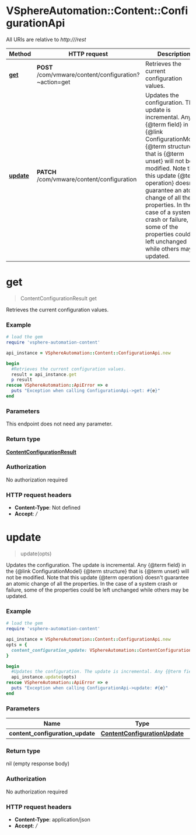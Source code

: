 # VSphereAutomation::Content::ConfigurationApi

All URIs are relative to *http:///rest*

Method | HTTP request | Description
------------- | ------------- | -------------
[**get**](ConfigurationApi.md#get) | **POST** /com/vmware/content/configuration?~action&#x3D;get | Retrieves the current configuration values.
[**update**](ConfigurationApi.md#update) | **PATCH** /com/vmware/content/configuration | Updates the configuration. The update is incremental. Any {@term field} in the {@link ConfigurationModel} {@term structure} that is {@term unset} will not be modified. Note that this update {@term operation} doesn&#39;t guarantee an atomic change of all the properties. In the case of a system crash or failure, some of the properties could be left unchanged while others may be updated.


# **get**
> ContentConfigurationResult get

Retrieves the current configuration values.

### Example
```ruby
# load the gem
require 'vsphere-automation-content'

api_instance = VSphereAutomation::Content::ConfigurationApi.new

begin
  #Retrieves the current configuration values.
  result = api_instance.get
  p result
rescue VSphereAutomation::ApiError => e
  puts "Exception when calling ConfigurationApi->get: #{e}"
end
```

### Parameters
This endpoint does not need any parameter.

### Return type

[**ContentConfigurationResult**](ContentConfigurationResult.md)

### Authorization

No authorization required

### HTTP request headers

 - **Content-Type**: Not defined
 - **Accept**: */*



# **update**
> update(opts)

Updates the configuration. The update is incremental. Any {@term field} in the {@link ConfigurationModel} {@term structure} that is {@term unset} will not be modified. Note that this update {@term operation} doesn't guarantee an atomic change of all the properties. In the case of a system crash or failure, some of the properties could be left unchanged while others may be updated.

### Example
```ruby
# load the gem
require 'vsphere-automation-content'

api_instance = VSphereAutomation::Content::ConfigurationApi.new
opts = {
  content_configuration_update: VSphereAutomation::ContentConfigurationUpdate.new # ContentConfigurationUpdate | 
}

begin
  #Updates the configuration. The update is incremental. Any {@term field} in the {@link ConfigurationModel} {@term structure} that is {@term unset} will not be modified. Note that this update {@term operation} doesn't guarantee an atomic change of all the properties. In the case of a system crash or failure, some of the properties could be left unchanged while others may be updated.
  api_instance.update(opts)
rescue VSphereAutomation::ApiError => e
  puts "Exception when calling ConfigurationApi->update: #{e}"
end
```

### Parameters

Name | Type | Description  | Notes
------------- | ------------- | ------------- | -------------
 **content_configuration_update** | [**ContentConfigurationUpdate**](ContentConfigurationUpdate.md)|  | [optional] 

### Return type

nil (empty response body)

### Authorization

No authorization required

### HTTP request headers

 - **Content-Type**: application/json
 - **Accept**: */*



